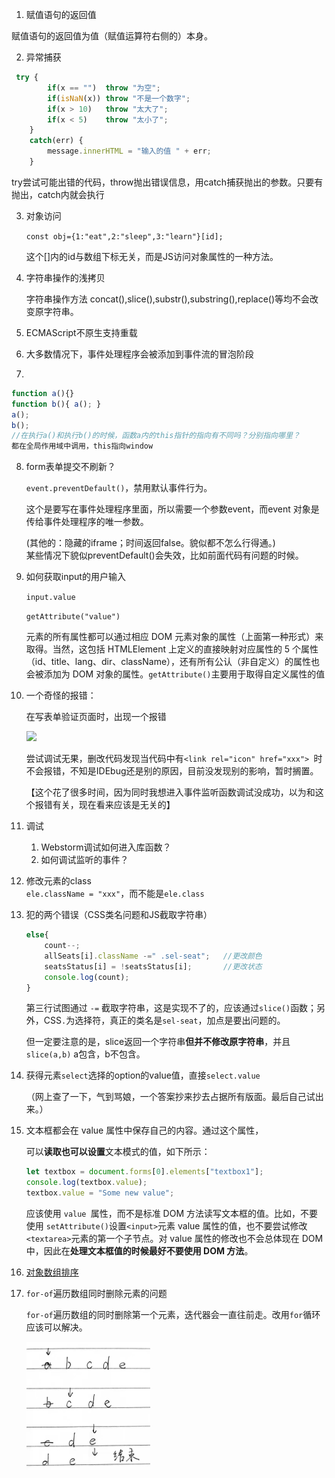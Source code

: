 1. 赋值语句的返回值

赋值语句的返回值为值（赋值运算符右侧的）本身。

2. 异常捕获

```JavaScript
 try { 
        if(x == "")  throw "为空";
        if(isNaN(x)) throw "不是一个数字";
        if(x > 10)   throw "太大了";
        if(x < 5)    throw "太小了";
    }
    catch(err) {
        message.innerHTML = "输入的值 " + err;
    }
```

try尝试可能出错的代码，throw抛出错误信息，用catch捕获抛出的参数。只要有抛出，catch内就会执行

3. 对象访问

   `const obj={1:"eat",2:"sleep",3:"learn"}[id]; `

   这个[]内的id与数组下标无关，而是JS访问对象属性的一种方法。

4. 字符串操作的浅拷贝

   字符串操作方法 concat(),slice(),substr(),substring(),replace()等均不会改变原字符串。
   
5. ECMAScript不原生支持重载

6. 大多数情况下，事件处理程序会被添加到事件流的冒泡阶段

7. 

```js
function a(){}
function b(){ a(); }
a();
b();
//在执行a()和执行b()的时候，函数a内的this指针的指向有不同吗？分别指向哪里？
都在全局作用域中调用，this指向window
```

8. form表单提交不刷新？

   `event.preventDefault()`，禁用默认事件行为。

   这个是要写在事件处理程序里面，所以需要一个参数event，而event 对象是传给事件处理程序的唯一参数。

   (其他的：隐藏的iframe；时间返回false。貌似都不怎么行得通。)  
   某些情况下貌似preventDefault()会失效，比如前面代码有问题的时候。

9. 如何获取input的用户输入

   `input.value`

   `getAttribute("value")`

   元素的所有属性都可以通过相应 DOM 元素对象的属性（上面第一种形式）来取得。当然，这包括 HTMLElement 上定义的直接映射对应属性的 5 个属性（id、title、lang、dir、className），还有所有公认（非自定义）的属性也会被添加为 DOM 对象的属性。`getAttribute()`主要用于取得自定义属性的值

10. 一个奇怪的报错：

    在写表单验证页面时，出现一个报错

    ![](D:\NoteMD\JavaScript\src\error_failed_to_load_resource.png)

    尝试调试无果，删改代码发现当代码中有`<link rel="icon" href="xxx"> `时不会报错，不知是IDEbug还是别的原因，目前没发现别的影响，暂时搁置。

    【这个花了很多时间，因为同时我想进入事件监听函数调试没成功，以为和这个报错有关，现在看来应该是无关的】

11. 调试

    1. Webstorm调试如何进入库函数？
    2. 如何调试监听的事件？

12. 修改元素的class  
    `ele.className = "xxx"`，而不能是`ele.class`  

13. 犯的两个错误（CSS类名问题和JS截取字符串）

    ```js
    else{
        count--;
        allSeats[i].className -=" .sel-seat";   //更改颜色
        seatsStatus[i] = !seatsStatus[i];       //更改状态
        console.log(count);
    }
    ```

    第三行试图通过 `-=` 截取字符串，这是实现不了的，应该通过`slice()`函数；另外，CSS`.`为选择符，真正的类名是`sel-seat`，加点是要出问题的。

    但一定要注意的是，slice返回一个字符串**但并不修改原字符串**，并且`slice(a,b)` a包含，b不包含。

14. 获得元素`select`选择的option的value值，直接`select.value`

    （网上查了一下，气到骂娘，一个答案抄来抄去占据所有版面。最后自己试出来。）

15. 文本框都会在 value 属性中保存自己的内容。通过这个属性，

    可以**读取也可以设置**文本模式的值，如下所示：

    ```js
    let textbox = document.forms[0].elements["textbox1"]; 
    console.log(textbox.value); 
    textbox.value = "Some new value"; 
    ```

    应该使用 `value `属性，而不是标准 DOM 方法读写文本框的值。比如，不要使用 `setAttribute()`设置`<input>`元素 value 属性的值，也不要尝试修改`<textarea>`元素的第一个子节点。对 value 属性的修改也不会总体现在 DOM 中，因此在**处理文本框值的时候最好不要使用 DOM 方法**。

16. <a href="https://segmentfault.com/a/1190000015961859">对象数组排序</a>

17. `for-of`遍历数组同时删除元素的问题

    `for-of`遍历数组的同时删除第一个元素，迭代器会一直往前走。改用`for`循环应该可以解决。

    <img src="src\数组遍历问题.jpg" style="zoom:20%;" />